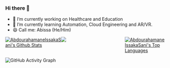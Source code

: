 ### Hi there 👋

<!--
**AbdourahamaneIssakaSani/AbdourahamaneIssakaSani** is a ✨ _special_ ✨ repository because its `README.md` (this file) appears on your GitHub profile.

Here are some ideas to get you started:

- 🔭 I’m currently working on ...
- 🌱 I’m currently learning ...
- 👯 I’m looking to collaborate on ...
- 🤔 I’m looking for help with ...
- 💬 Ask me about ...
- 📫 How to reach me: ...
- 😄 Pronouns: ...
- ⚡ Fun fact: ...
-->

- 🔭 I’m currently working on Healthcare and Education
- 🌱 I’m currently learning Automation, Cloud Engineering and AR/VR.
- 😄 Call me: Abissa (He/Him)

<div style="display: flex; flex-direction: row;">
    <div style="width: 35%;">
        <a href="https//github.com/AbdourahamaneIssakaSani"><img alt="AbdourahamaneIssakaSani's Github Stats"
                src="https://github-readme-stats.vercel.app/api?username=AbdourahamaneIssakaSani&show_icons=true&count_private=true&theme=react&hide_border=true&bg_color=1d2a3a" /></a>
    </div>
    <div style="width: 40%;">
        <a href="http://www.github.com/AbdourahamaneIssakaSani"><img
                src="https://github-readme-streak-stats.herokuapp.com/?user=AbdourahamaneIssakaSani&stroke=ffffff&background=1d2a3a&ring=5BCDEC&fire=5BCDEC&currStreakNum=ffffff&currStreakLabel=5BCDEC&sideNums=ffffff&sideLabels=ffffff&dates=ffffff&hide_border=true" /></a>
    </div>
    <div style="width: 25%;">
        <a href="https://github.com/AbdourahamaneIssakaSani"><img alt="AbdourahamaneIssakaSani's Top Languages"
                src="https://github-readme-stats.vercel.app/api/top-langs/?username=AbdourahamaneIssakaSani&langs_count=8&count_private=true&layout=compact&theme=react&hide_border=true&bg_color=1d2a3a" /></a>
    </div>
</div>

![GitHub Activity Graph](https://activity-graph.herokuapp.com/graph?username=AbdourahamaneIssakaSani&bg_color=1d2a3a&color=5BCDEC&line=5BCDEC&point=FFFFFF&hide_border=true)

